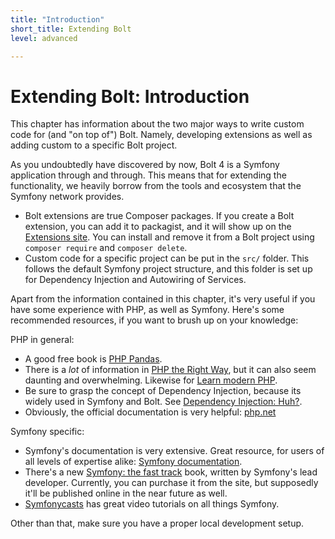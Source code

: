```yaml
---
title: "Introduction"
short_title: Extending Bolt
level: advanced

---
```


Extending Bolt: Introduction
==============

This chapter has information about the two major ways to write custom code for
(and "on top of") Bolt. Namely, developing extensions as well as adding custom
to a specific Bolt project.

As you undoubtedly have discovered by now, Bolt 4 is a Symfony application
through and through. This means that for extending the functionality, we
heavily borrow from the tools and ecosystem that the Symfony network provides.

- Bolt extensions are true Composer packages. If you create a Bolt extension,
  you can add it to packagist, and it will show up on the
  [Extensions site][extensions]. You can install and remove it from a Bolt
  project using `composer require` and `composer delete`.
- Custom code for a specific project can be put in the `src/` folder. This
  follows the default Symfony project structure, and this folder is set up for
  Dependency Injection and Autowiring of Services.

Apart from the information contained in this chapter, it's very useful if you
have some experience with PHP, as well as Symfony. Here's some recommended
resources, if you want to brush up on your knowledge:

PHP in general:

- A good free book is [PHP Pandas][phpandas].
- There is a _lot_ of information in [PHP the Right Way][phptrw], but it can
  also seem daunting and overwhelming. Likewise for [Learn modern PHP][odan].
- Be sure to grasp the concept of Dependency Injection, because its widely used
  in Symfony and Bolt. See [Dependency Injection: Huh?][di].
- Obviously, the official documentation is very helpful: [php.net][docs]

Symfony specific:

- Symfony's documentation is very extensive. Great resource, for users of all
  levels of expertise alike: [Symfony documentation][sf-docs].
- There's a new [Symfony: the fast track][book] book, written by Symfony's lead
  developer. Currently, you can purchase it from the site, but supposedly it'll
  be published online in the near future as well.
- [Symfonycasts][sfcasts] has great video tutorials on all things Symfony.

Other than that, make sure you have a proper local development setup.

[book]: https://symfony.com/book
[di]: https://code.tutsplus.com/tutorials/dependency-injection-huh--net-26903
[docs]: https://www.php.net/docs.php
[extensions]: https://extensions.boltcms.io
[odan]: https://odan.github.io/learn-php/
[phpandas]: https://daylerees.com/php-pandas/
[phptrw]: https://phptherightway.com/
[sf-docs]: https://symfony.com/doc/current/index.html#gsc.tab=0
[sfcasts]: https://symfonycasts.com/tracks/symfony